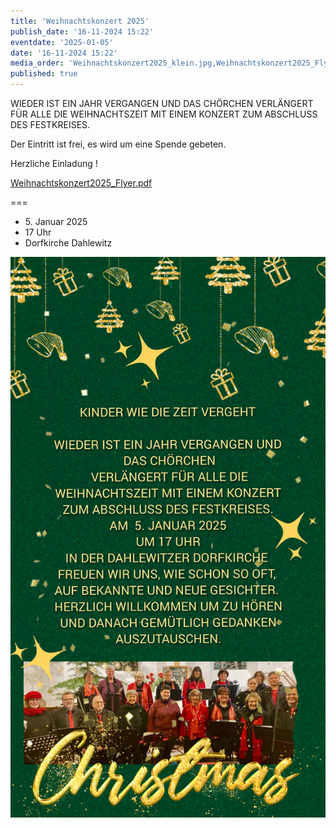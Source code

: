```yaml
---
title: 'Weihnachtskonzert 2025'
publish_date: '16-11-2024 15:22'
eventdate: '2025-01-05'
date: '16-11-2024 15:22'
media_order: 'Weihnachtskonzert2025_klein.jpg,Weihnachtskonzert2025_Flyer.pdf'
published: true
---
```


WIEDER IST EIN JAHR VERGANGEN UND DAS CHÖRCHEN VERLÄNGERT FÜR ALLE DIE WEIHNACHTSZEIT MIT EINEM KONZERT ZUM ABSCHLUSS DES FESTKREISES.

Der Eintritt ist frei, es wird um eine Spende gebeten.

Herzliche Einladung !

[Weihnachtskonzert2025_Flyer.pdf](Weihnachtskonzert2025_Flyer.pdf)

===

* <time>5. Januar 2025</time>
* 17 Uhr
* Dorfkirche Dahlewitz

![Weihnachtskonzert2025](Weihnachtskonzert2025.jpg "Weihnachtskonzert2025")
